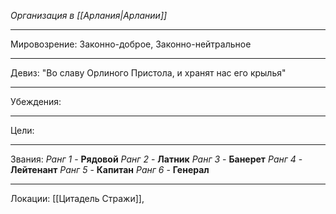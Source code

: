 *Организация в [[Арлания|Арлании]]*

______
Мировозрение: Законно-доброе, Законно-нейтральное 
_____
Девиз: "Во славу Орлиного Пристола, и хранят нас его крылья"
____
Убеждения: 

_______
Цели: 
______
Звания:
*Ранг 1* - **Рядовой** 
*Ранг 2* - **Латник** 
*Ранг 3* - **Банерет** 
*Ранг 4* - **Лейтенант** 
*Ранг 5* - **Капитан** 
*Ранг 6* - **Генерал** 
______
Локации: [[Цитадель Стражи]], 
